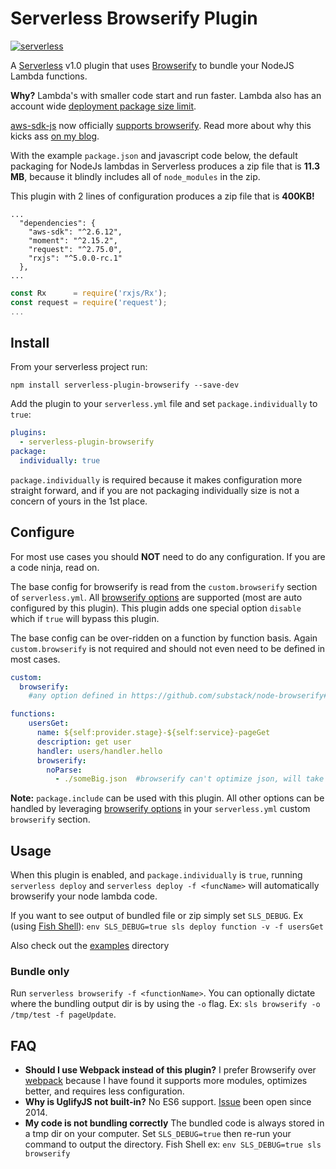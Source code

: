 # Serverless Browserify Plugin

[![serverless](http://public.serverless.com/badges/v3.svg)](http://www.serverless.com)

A [Serverless](https://serverless.com) v1.0 plugin that uses [Browserify](https://github.com/substack/node-browserify) to bundle your NodeJS Lambda functions.

**Why?** Lambda's with smaller code start and run faster.  Lambda also has an account wide [deployment package size limit](http://docs.aws.amazon.com/lambda/latest/dg/limits.html).  

[aws-sdk-js](https://github.com/aws/aws-sdk-js) now officially [supports browserify](https://github.com/aws/aws-sdk-js/issues/696).  Read more about why this kicks ass [on my blog](https://rynop.wordpress.com/2016/11/01/aws-sdk-for-javascript-now-fully-componentized/).

With the example `package.json` and javascript code below, the default packaging for NodeJs lambdas in Serverless produces a zip file that is **11.3 MB**, because it blindly includes all of `node_modules` in the zip.

This plugin with 2 lines of configuration produces a zip file that is **400KB!**

```
...
  "dependencies": {
    "aws-sdk": "^2.6.12",
    "moment": "^2.15.2",
    "request": "^2.75.0",
    "rxjs": "^5.0.0-rc.1"
  },
...
```  

```javascript
const Rx      = require('rxjs/Rx');
const request = require('request');
...
```

## Install

From your serverless project run:
```
npm install serverless-plugin-browserify --save-dev
```

Add the plugin to your `serverless.yml` file and set `package.individually` to `true`:

```yaml
plugins:
  - serverless-plugin-browserify
package:
  individually: true
```

`package.individually` is required because it makes configuration more straight forward, and if you are not packaging individually size is not a concern of yours in the 1st place.

## Configure

For most use cases you should **NOT** need to do any configuration.  If you are a code ninja, read on.

The base config for browserify is read from the `custom.browserify` section of `serverless.yml`.  All [browserify options](https://github.com/substack/node-browserify#browserifyfiles--opts) are supported (most are auto configured by this plugin).  This plugin adds one special option `disable` which if `true` will bypass this plugin.

The base config can be over-ridden on a function by function basis.  Again `custom.browserify` is not required and should not even need to be defined in most cases.

```yaml
custom:
  browserify:
    #any option defined in https://github.com/substack/node-browserify#browserifyfiles--opts

functions:
    usersGet:
      name: ${self:provider.stage}-${self:service}-pageGet
      description: get user
      handler: users/handler.hello      
      browserify:
        noParse:
          - ./someBig.json  #browserify can't optimize json, will take long time to parse for nothing      
```

**Note:** `package.include` can be used with this plugin.  All other options can be handled by leveraging [browserify options](https://github.com/substack/node-browserify#browserifyfiles--opts) in your `serverless.yml` custom `browserify` section. 

## Usage

When this plugin is enabled, and `package.individually` is `true`, running `serverless deploy` and `serverless deploy -f <funcName>` will automatically browserify your node lambda code.

If you want to see output of bundled file or zip simply set `SLS_DEBUG`.  Ex (using [Fish Shell](https://fishshell.com)): `env SLS_DEBUG=true sls deploy function -v -f usersGet`

Also check out the [examples](./examples) directory

### Bundle only

Run `serverless browserify -f <functionName>`.  You can optionally dictate where the bundling output dir is by using the `-o` flag. Ex: `sls browserify -o /tmp/test -f pageUpdate`.

## FAQ

- **Should I use Webpack instead of this plugin?** I prefer Browserify over [webpack](https://webpack.github.io/) because I have found it supports more modules, optimizes better, and requires less configuration.
- **Why is UglifyJS not built-in?** No ES6 support.  [Issue](https://github.com/mishoo/UglifyJS2/issues/448) been open since 2014.
- **My code is not bundling correctly** The bundled code is always stored in a tmp dir on your computer.  Set `SLS_DEBUG=true` then re-run your command to output the directory.  Fish Shell ex: `env SLS_DEBUG=true sls browserify`  
